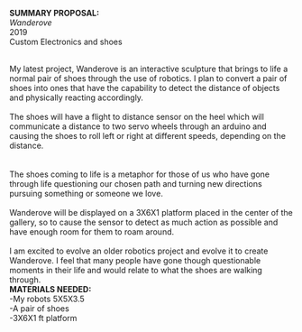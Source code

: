 <b>SUMMARY PROPOSAL:</b><br>
<i>Wanderove</i><br>
2019<br>
Custom Electronics and shoes<br><br>
 
My latest project, Wanderove is an interactive sculpture that brings to life a normal pair of shoes through the use of robotics. I plan to convert a pair of shoes into ones that have the capability to detect the distance of objects and physically reacting accordingly. 
<br><br>
The shoes will have a flight to distance sensor on the heel which will communicate a distance to two servo wheels through an arduino and causing the shoes to roll left or right at different speeds, depending on the distance.  
<br><br>
The shoes coming to life is a metaphor for those of us who have gone through life questioning our chosen path and turning new directions pursuing something or someone we love. 
<br><br>
Wanderove will be displayed on a 3X6X1 platform placed in the center of the gallery, so to cause the sensor to detect as much action as possible and have enough room for them to roam around. 
<br><br>
I am excited to evolve an older robotics project and evolve it to create Wanderove. I feel that many people have gone though questionable moments in their life and would relate to what the shoes are walking through. 
<br>
<b>MATERIALS NEEDED:</b><br>
-My robots 5X5X3.5 <br>
-A pair of shoes <br>
-3X6X1 ft platform <br>
